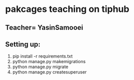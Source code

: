 # pakcages teaching on tiphub
## Teacher= YasinSamooei
## Setting up:
1. pip install -r requirements.txt
2. python manage.py makemigrations
3. python manage.py migrate
4. python manage.py createsuperuser

